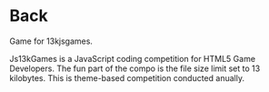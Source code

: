 # Back
Game for 13kjsgames.

Js13kGames is a JavaScript coding competition for HTML5 Game Developers. The fun part of the compo is the file size limit set to 13 kilobytes. This is theme-based competition conducted anually.

